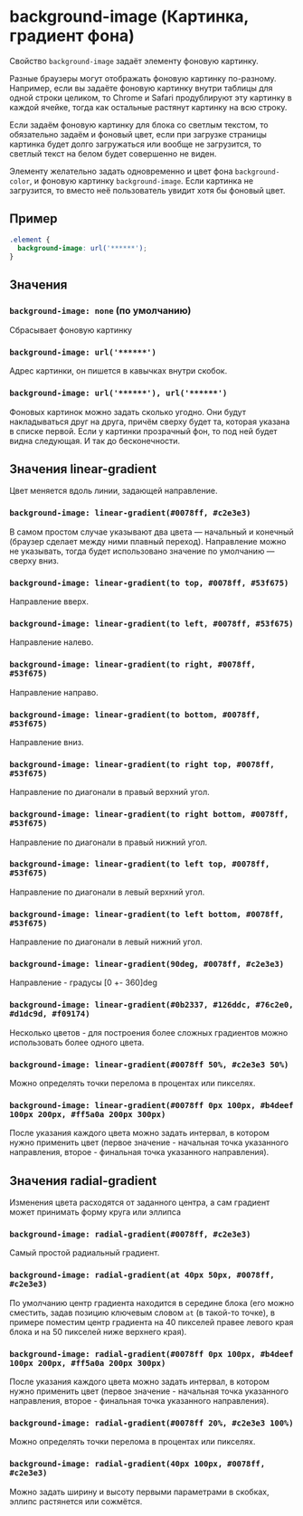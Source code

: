 # background-image (Картинка, градиент фона)

Свойство `background-image` задаёт элементу фоновую картинку.

Разные браузеры могут отображать фоновую картинку по-разному. Например, если вы задаёте фоновую картинку внутри таблицы для одной строки целиком, то Chrome и Safari продублируют эту картинку в каждой ячейке, тогда как остальные растянут картинку на всю строку.

Если задаём фоновую картинку для блока со светлым текстом, то обязательно задаём и фоновый цвет, если при загрузке страницы картинка будет долго загружаться или вообще не загрузится, то светлый текст на белом будет совершенно не виден.

Элементу желательно задать одновременно и цвет фона `background-color`, и фоновую картинку `background-image`. Если картинка не загрузится, то вместо неё пользователь увидит хотя бы фоновый цвет.

## Пример

```css
.element {
  background-image: url('******');
}
```

## Значения

### `background-image: none` (по умолчанию)

Сбрасывает фоновую картинку

### `background-image: url('******')`

Адрес картинки, он пишется в кавычках внутри скобок.

### `background-image: url('******'), url('******')`

Фоновых картинок можно задать сколько угодно. Они будут накладываться друг на друга, причём сверху будет та, которая указана в списке первой. Если у картинки прозрачный фон, то под ней будет видна следующая. И так до бесконечности.

## Значения linear-gradient

Цвет меняется вдоль линии, задающей направление.

### `background-image: linear-gradient(#0078ff, #c2e3e3)`

В самом простом случае указывают два цвета — начальный и конечный (браузер сделает между ними плавный переход). Направление можно не указывать, тогда будет использовано значение по умолчанию — сверху вниз.

### `background-image: linear-gradient(to top, #0078ff, #53f675)`

Направление вверх.

### `background-image: linear-gradient(to left, #0078ff, #53f675)`

Направление налево.

### `background-image: linear-gradient(to right, #0078ff, #53f675)`

Направление направо.

### `background-image: linear-gradient(to bottom, #0078ff, #53f675)`

Направление вниз.

### `background-image: linear-gradient(to right top, #0078ff, #53f675)`

Направление по диагонали в правый верхний угол.

### `background-image: linear-gradient(to right bottom, #0078ff, #53f675)`

Направление по диагонали в правый нижний угол.

### `background-image: linear-gradient(to left top, #0078ff, #53f675)`

Направление по диагонали в левый верхний угол.

### `background-image: linear-gradient(to left bottom, #0078ff, #53f675)`

Направление по диагонали в левый нижний угол.

### `background-image: linear-gradient(90deg, #0078ff, #c2e3e3)`

Направление - градусы [0 +- 360]deg

### `background-image: linear-gradient(#0b2337, #126ddc, #76c2e0, #d1dc9d, #f09174)`

Несколько цветов - для построения более сложных градиентов можно использовать более одного цвета.

### `background-image: linear-gradient(#0078ff 50%, #c2e3e3 50%)`

Можно определять точки перелома в процентах или пикселях.

### `background-image: linear-gradient(#0078ff 0px 100px, #b4deef 100px 200px, #ff5a0a 200px 300px)`

После указания каждого цвета можно задать интервал, в котором нужно применить цвет (первое значение - начальная точка указанного направления, второе - финальная точка указанного направления).

## Значения radial-gradient

Изменения цвета расходятся от заданного центра, а сам градиент может принимать форму круга или эллипса

### `background-image: radial-gradient(#0078ff, #c2e3e3)`

Самый простой радиальный градиент.

### `background-image: radial-gradient(at 40px 50px, #0078ff, #c2e3e3)`

По умолчанию центр градиента находится в середине блока (его можно сместить, задав позицию ключевым словом `at` (в такой-то точке), в примере поместим центр градиента на 40 пикселей правее левого края блока и на 50 пикселей ниже верхнего края).

### `background-image: radial-gradient(#0078ff 0px 100px, #b4deef 100px 200px, #ff5a0a 200px 300px)`

После указания каждого цвета можно задать интервал, в котором нужно применить цвет (первое значение - начальная точка указанного направления, второе - финальная точка указанного направления).

### `background-image: radial-gradient(#0078ff 20%, #c2e3e3 100%)`

Можно определять точки перелома в процентах или пикселях.

### `background-image: radial-gradient(40px 100px, #0078ff, #c2e3e3)`

Можно задать ширину и высоту первыми параметрами в скобках, эллипс растянется или сожмётся.
